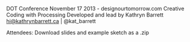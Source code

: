 DOT Conference November 17 2013 - designourtomorrow.com
Creative Coding with Processing
Developed and lead by Kathryn Barrett
hi@kathrynbarrett.ca | @kat_barrett

Attendees: Download slides and example sketch as a .zip
